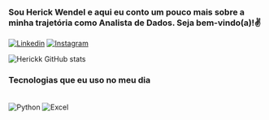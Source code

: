 ### Sou Herick Wendel e aqui eu conto um pouco mais sobre a minha trajetória como Analista de Dados. Seja bem-vindo(a)!✌️



[![Linkedin](https://img.shields.io/badge/LinkedIn-0077B5?style=for-the-badge&logo=linkedin&logoColor=white)](https://www.linkedin.com/in/herickwendel/)
[![Instagram](https://img.shields.io/badge/Instagram-E4405F?style=for-the-badge&logo=instagram&logoColor=white)](https://www.instagram.com/herick_wendel/?hl=pt-br/)


![Herickk GitHub stats](https://github-readme-stats.vercel.app/api?username=Herickk&show_icons=true&theme=dracula
)


### Tecnologias que eu uso no meu dia 

<div style="display: inline_block"><br/>
    <img align="center" alt="Python" src= "https://img.shields.io/badge/Python-3776AB?style=for-the-badge&logo=python&logoColor=white" />
    <img align="center" alt="Excel" src= "https://img.shields.io/badge/Microsoft_Excel-217346?style=for-the-badge&logo=microsoft-excel&logoColor=white" />
</div>    
